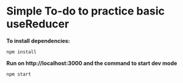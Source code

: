 # Simple To-do to practice basic useReducer

**To install dependencies:**

```
npm install
```

**Run on http://localhost:3000 and the command to start dev mode**

```
npm start
```
